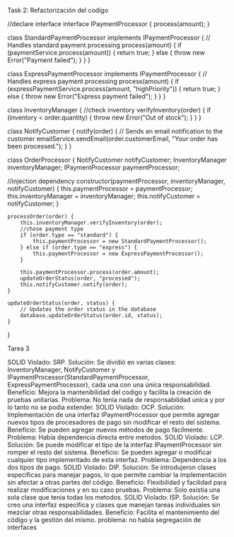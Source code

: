 Task 2: Refactorización del codigo

//declare interface
interface IPaymentProcessor {
    process(amount);
}

class StandardPaymentProcessor implements IPaymentProcessor {
    // Handles standard payment processing
    process(amount) {
        if (paymentService.process(amount)) {
            return true;
        } else {
            throw new Error("Payment failed");
        }
    }
}

class ExpressPaymentProcessor implements IPaymentProcessor {
             // Handles express payment processing
    process(amount) {
        if (expressPaymentService.process(amount, "highPriority")) {
            return true;
        } else {
            throw new Error("Express payment failed");
        }
    }
}

class InventoryManager {
    //check inventory
    verifyInventory(order) {
        if (inventory < order.quantity) {
            throw new Error("Out of stock");
        }
    }
}

class NotifyCustomer {
    notify(order) {
        // Sends an email notification to the customer
        emailService.sendEmail(order.customerEmail, "Your order has been processed.");
    }
}

class OrderProcessor {
    NotifyCustomer notifyCustomer;
    InventoryManager inventoryManager;
    IPaymentProcessor paymentProcessor;

//injection dependency
    constructor(paymentProcessor, inventoryManager, notifyCustomer) {
        this.paymentProcessor = paymentProcessor;
        this.inventoryManager = inventoryManager;
        this.notifyCustomer = notifyCustomer;
    }

    processOrder(order) {
        this.inventoryManager.verifyInventory(order);
        //chose payment type
        if (order.type == "standard") {
            this.paymentProcessor = new StandardPaymentProcessor();
        } else if (order.type == "express") {
            this.paymentProcessor = new ExpressPaymentProcessor();
        }

        this.paymentProcessor.process(order.amount);
        updateOrderStatus(order, "processed");
        this.notifyCustomer.notify(order);
    }

    updateOrderStatus(order, status) {
        // Updates the order status in the database
        database.updateOrderStatus(order.id, status);
    }
}

Tarea 3

SOLID Violado: SRP.
Solución: Se dividió en varias clases: InventoryManager, NotifyCustomer y IPaymentProcessor(StandardPaymentProcessor, ExpressPaymentProcessor), cada una con una única responsabilidad.
Beneficio: Mejora la mantenibilidad del codigo y facilita la creación de pruebas unitarias.
Problema: No tenia nada de responsabilidad unica y por lo tanto no se podia extender.
SOLID Violado: OCP.
Solución: Implementación de una interfaz IPaymentProcessor que permite agregar nuevos tipos de procesadores de pago sin modificar el resto del sistema.
Beneficio: Se pueden agregar nuevos métodos de pago fácilmente.
Problema: Había dependencia directa entre metodos.
SOLID Violado: LCP.
Solución: Se puede modificar el tipo de la interfaz IPaymentProcessor sin romper el resto del sistema.
Beneficio: Se pueden agregar o modificar cualquier tipo implementado de esta interfaz.
Problema: Dependencia a los dos tipos de pago.
SOLID Violado: DIP.
Solución: Se introdujeron clases específicas para manejar pagos, lo que permite cambiar la implementación sin afectar a otras partes del código.
Beneficio: Flexibilidad y facilidad para realizar modificaciones y en su caso pruebas.
Problema: Solo existia una sola clase que tenia todas los metodos.
SOLID Violado: ISP.
Solución: Se creo una interfaz específica y clases que manejan tareas individuales sin mezclar otras responsabilidades.
Beneficio: Facilita el mantenimiento del código y la gestión del mismo.
problema: no había segregación de interfaces
